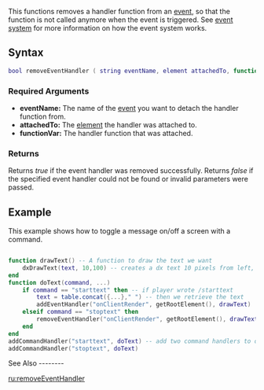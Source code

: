 This functions removes a handler function from an [event](/docs/event.md "wikilink"), so that the function is not called anymore when the event is triggered. See [event system](/docs/event_system.md "wikilink") for more information on how the event system works.

Syntax
------

``` lua
bool removeEventHandler ( string eventName, element attachedTo, function functionVar ) 
```

### Required Arguments

-   **eventName:** The name of the [event](/docs/event.md "wikilink") you want to detach the handler function from.
-   **attachedTo:** The [element](/docs/element.md "wikilink") the handler was attached to.
-   **functionVar:** The handler function that was attached.

### Returns

Returns *true* if the event handler was removed successfully. Returns *false* if the specified event handler could not be found or invalid parameters were passed.

Example
-------

<section name="Client" class="client" show="true">
This example shows how to toggle a message on/off a screen with a command.

``` lua

function drawText() -- A function to draw the text we want
    dxDrawText(text, 10,100) -- creates a dx text 10 pixels from left, 100 from top of the screen
end
function doText(command, ...)
    if command == "starttext" then -- if player wrote /starttext
        text = table.concat({...}," ") -- then we retrieve the text
        addEventHandler("onClientRender", getRootElement(), drawText)       -- and since addEventHandler and removeEventHandler's syntax is the same, we just define the function we use later
    elseif command == "stoptext" then
        removeEventHandler("onClientRender", getRootElement(), drawText)    -- this time we use removeEventHandler
    end
end
addCommandHandler("starttext", doText) -- add two command handlers to doText function
addCommandHandler("stoptext", doText)
```

</section>
See Also
--------

[ru:removeEventHandler](/docs/ru:removeeventhandler.md "wikilink")
